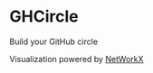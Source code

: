 # GHCircle

Build your GitHub circle

Visualization powered by [NetWorkX](https://networkx.github.io/documentation/stable/index.html)